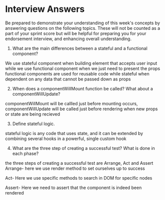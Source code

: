 # Interview Answers
Be prepared to demonstrate your understanding of this week's concepts by answering questions on the following topics. These will not be counted as a part of your sprint score but will be helpful for preparing you for your endorsement interview, and enhancing overall understanding.

1. What are the main differences between a stateful and a functional component?

We use stateful component when building element that accepts user input while we use functional component when we just need to present the props
functional components are used for reusable code while stateful when dependent on any data that cannot be passed down as props

2. When does a componentWillMount function be called? What about a componentWillUpdate?

componentWillMount will be callled just before mounting occurs, componentWillUpdate will be called just before rendering when new props or state are being recieved

3. Define stateful logic.

stateful logic is any code that uses state, and it can be extended by combining several hooks in a powerful, single custom hook


4. What are the three step of creating a successful test? What is done in each phase?

 the three steps of creating a successful test are Arrange, Act and Assert 
 Arrange- here we use render method to set ourselves up to success

 Act- Here we use specific methods to search in DOM for specific nodes

 Assert- Here we need to assert that the component is indeed been rendered
